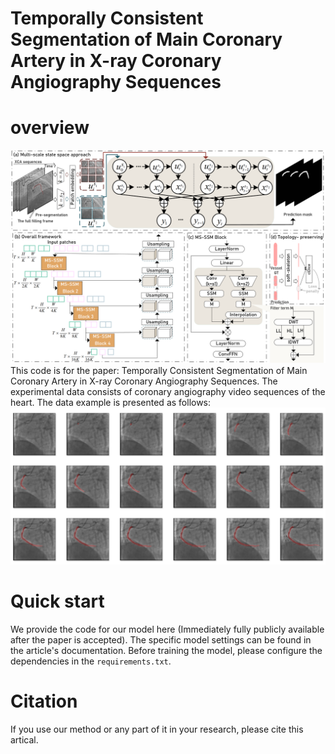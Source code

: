 # Temporally Consistent Segmentation of Main Coronary Artery in X-ray Coronary Angiography Sequences


# overview

![image](frameworkv006.png)
This code is for the paper: Temporally Consistent Segmentation of Main Coronary Artery in X-ray Coronary Angiography Sequences.
The experimental data consists of coronary angiography video sequences of the heart. The data example is presented as follows:
![image](datapic.png)



# Quick start
We provide the code for our model here (Immediately fully publicly available after the paper is accepted). The specific model settings can be found in the article's documentation.
Before training the model, please configure the dependencies in the `requirements.txt`. 




# Citation
If you use our method or any part of it in your research, please cite this artical.
